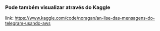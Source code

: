 ### Pode também visualizar através do Kaggle

link: https://www.kaggle.com/code/noragan/an-lise-das-mensagens-do-telegram-usando-aws

